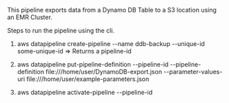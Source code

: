 This pipeline exports data from a Dynamo DB Table to a S3 location using an EMR Cluster.

Steps to run the pipeline using the cli.

1) aws datapipeline create-pipeline --name ddb-backup --unique-id some-unique-id
  => Returns a pipeline-id 

2) aws datapipeline put-pipeline-definition --pipeline-id <pipeline-id> --pipeline-definition file:///home/user/DynamoDB-export.json --parameter-values-uri file:///home/user/example-parameters.json 

3) aws datapipeline activate-pipeline --pipeline-id <pipeline-id>
